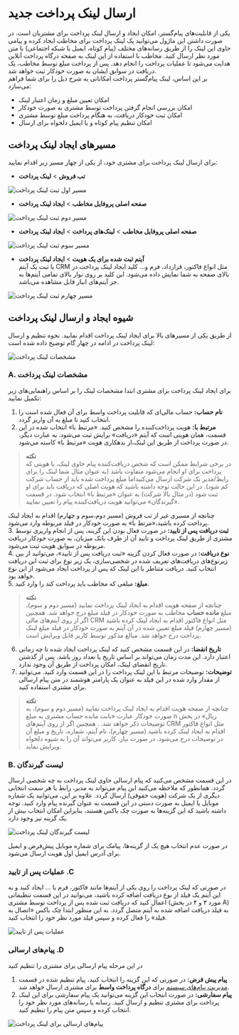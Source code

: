 # ارسال لینک پرداخت جدید
یکی از قابلیت‌های پیام‌گستر،‌ امکان ایجاد و ارسال لینک پرداخت برای مشتریان است. در صورت داشتن این ماژول می‌توانید یک لینک پرداخت برای مخاطب ایجاد کرده و پیامی حاوی این لینک را از طریق رسانه‌های مختلف (پیام کوتاه، ایمیل یا شبکه اجتماعی) با متن مورد نظر ارسال کنید. مخاطب با استفاده از این لینک به صفحه درگاه پرداخت آنلاین هدایت می‌شود تا عملیات پرداخت را انجام دهد. پس از پرداخت مبلغ توسط مخاطب، یک دریافت در سوابق ایشان به صورت خودکار ثبت خواهد شد.<br>
بر این اساس، لینک پیام‌گستر پرداخت امکاناتی به شرح ذیل را برای شما فراهم می‌سازد:<br>
- امکان تعیین مبلغ و زمان اعتبار لینک
- امکان بررسی انجام گرفتن پرداخت توسط مشتری به صورت خودکار
- امکان ثبت خودکار دریافت،‌ به هنگام پرداخت مبلغ توسط مشتری
- امکان تنظیم پیام کوتاه و یا ایمیل دلخواه برای ارسال

## مسیرهای ایجاد لینک پرداخت
برای ارسال لینک پرداخت برای مشتری خود،‌ از یکی از چهار مسیر زیر اقدام نمایید:<br>

- **تب فروش** > **لینک پرداخت**

![مسیر اول ثبت لینک پرداخت](./Images/new-payment-link-method1.png)

- **صفحه اصلی پروفایل مخاطب** > **ایجاد لینک پرداخت**

![ مسیر دوم ثبت لینک پرداخت](./Images/new-payment-link-method2.png)

- **صفحه اصلی پروفایل مخاطب** > **لینک‌های پرداخت** > **ایجاد لینک پرداخت**

![مسیر سوم ثبت لینک پرداخت](./Images/new-payment-link-method3.png)

- **آیتم ثبت شده برای یک هویت** > **ایجاد لینک پرداخت**<br>
با ثبت یک آیتم CRM مثل انواع فاکتور،‌ قرارداد،‌ فرم و... کلید ایجاد لینک پرداخت در بالای صفحه به شما نمایش داده می‌شود. این کلید بر روی نوار بالای تمامی آیتم‌‌ها به جز آیتم‌های انبار قابل مشاهده می‌باشد.

![مسیر چهارم ثبت لینک پرداخت](./Images/new-payment-link-method4.png)

## شیوه ایجاد و ارسال لینک پرداخت
 از طریق یکی از مسیرهای بالا برای ایجاد لینک پرداخت اقدام نمایید. نحوه تنظیم و ارسال لینک پرداخت در ادامه در چهار گام توضیح داده شده است:

![مشخصات لینک پرداخت](./Images/payment-link-information.png)

### A. مشخصات لینک پرداخت 
برای ایجاد لینک پرداخت برای مشتری ابتدا مشخصات لینک را بر اساس راهنمایی‌های زیر تکمیل نمایید:<br>
1. **نام حساب:** حساب مالی‌ای که قابلیت پرداخت واسط برای آن‌ فعال شده است را انتخاب کنید تا مبلغ به آن واریز گردد.<br>
2. **مرتبط با:** هویت پرداخت‌کننده را مشخص کنید. «مرتبط با» انتخاب شده در این قسمت،‌ همان هویتی است که آیتم «دریافت» برایش ثبت می‌شود. به عبارت دیگر،‌ در صورت پرداخت از طریق این لینک،‌از بدهکاری هویت «مرتبط با» کاسته می‌شود.<br>
> **نکته**<br>
> در برخی شرایط ممکن است که شخص دریافت‌کننده پیام حاوی لینک،‌ با هویتی که پرداخت برای او انجام می‌شود متفاوت باشد (به عنوان مثال شما لینک را برای رابط/مدیر یک شرکت ارسال می‌کنیداما مبلغ پرداخت شده باید از حساب شرکت کم شود). در این حالت توجه داشته باشید که هویت اصلی که دریافت باید برای او ثبت شود (در مثال بالا شرکت) به عنوان «مرتبط با» انتخاب شود. در قسمت «گیرندگان» می‌توانید هویت دریافت‌کننده پیام را تعیین نمایید.<br>

چنانچه از مسیری غیر از تب فروش (مسیر دوم،‌سوم و چهارم) اقدام به ایجاد لینک پرداخت کرده باشید،‌«مرتط با» به صورت خودکار در فیلد مربوطه وارد می‌شود.<br>
3. **ثبت دریافت پس از تایید:** در صورت فعال بودن این گزینه، پس از انجام واریزی توسط مشتری از طریق لینک پرداخت و تایید آن از طرف بانک میزبان،‌ به صورت خودکار دریافت مربوطه در سوابق هویت ثبت می‌شود.<br>
4. **نوع دریافت:**
در صورت فعال کردن گزینه «ثبت دریافت پس از تایید»، می‌توانید از بین زیرنوع‌های دریافت‌های تعریف شده در شخصی‌سازی، یک زیر نوع برای ثبت این دریافت انتخاب کنید. دریافت متناظر با این لینک که پس از پرداخت ایجاد می‌‌شود از این نوع خواهد بود.<br>
5. **مبلغ:** مبلغی که مخاطب باید پرداخت کند را وارد کنید. 
> **نکته**<br>
> چنانچه از صفحه هویت اقدام به ایجاد لینک پرداخت نمایید (مسیر دوم و سوم)، مبلغ **مانده حساب** مخاطب به صورت خودکار در فیلد مبلغ درج خواهد شد. همچنین اگر از روی آیتم‌های مالی CRM مثل انواع فاکتور اقدام به ایجاد لینک کرده باشید (مسیر چهارم) فیلد مبلغ تعیین شده در آن آیتم به صورت خودکار در فیلد مبلغ لینک پرداخت درج خواهد شد. مبالغ مذکور توسط کاربر قابل ویرایش است.<br>

6. **تاریخ انقضا:** در این قسمت مشخص کنید که لینک پرداخت ایجاد شده تا چه زمانی اعتبار دارد. این مدت زمان می‌تواند بر اساس تاریخ یا تعداد روز باشد. پس از گذشتن تاریخ انقضای لینک، امکان پرداخت از طریق آن وجود ندارد.
7. **توضیحات:** توضیحات مرتبط با این لینک پرداخت را در این قسمت وارد کنید. می‌توانید از مقدار وارد شده در این فیلد به عنوان یک پارامتر هوشمند در متن پیام ارسالی برای مشتری استفاده کنید.
> **نکته**<br>
> چنانچه از صفحه هویت اقدام به ایجاد لینک پرداخت نمایید (مسیر دوم و سوم)، به صورت خودکار عبارت «بابت مانده حساب مشتری به مبلغ n ریال» در بخش توضیحات ذکر خواهد شد. . همچنین اگر از روی آیتم‌های CRM مثل انواع فاکتور اقدام به ایجاد لینک کرده باشید (مسیر چهارم)، نام آیتم، شماره، تاریخ و مبلغ آن در توضیحات درج می‌شود. در صورت نیاز، کاربر می‌تواند آن را به شیوه دلخواه ویرایش نماید.

### B. لیست گیرندگان
در این قسمت مشخص می‌کنید که پیام ارسالی حاوی لینک پرداخت به چه شخصی ارسال گردد. همانطور که ملاحظه می‌کنید این پیام می‌تواند به مدیر، رابط یا هر سمت انتخابی دیگری از یک شرکت (هویت حقوقی) ارسال گردد. علاوه بر این، می‌توانید یک شماره موبایل یا ایمیل به صورت دستی در این قسمت به عنوان گیرنده پیام وارد کنید. توجه داشته باشید که این گزینه‌ها به صورت چک باکس هستند، بنابراین امکان انتخاب بیش از یک گزینه نیز وجود دارد. <br>

![لیست گیرندگان لینک پرداخت](./Images/Payment-link-recipient.png)

در صورت عدم انتخاب هیچ یک از گزینه‌ها، پیامک برای شماره موبایل پیش‌فرض و ایمیل برای آدرس ایمیل اول هویت ارسال می‌شود.<br>

### عملیات پس از تایید .C
در صورتی که لینک پرداخت را روی یکی از آیتم‌ها مانند فاکتور، فرم یا ... ایجاد کنید و به این آیتم یک فیلد از نوع دریافت اضافه کرده باشید، می‌توانید در این قسمت تنظیماتی اعمال کنید که دریافت ثبت شده پس از پرداخت توسط مشتری (مورد ۳ و ۴ در بخش A) به فیلد دریافت اضافه شده به آیتم متصل گردد. به این منظور ابتدا چک باکس «اتصال به فیلد» را فعال کرده و سپس فیلد مورد نظر خود را انتخاب کنید.<br>

![عملیات پس از تایید ](./Images/Payment-link-after-confirmation.jpg)

### پیام‌های ارسالی .D
در این مرحله پیام ارسالی برای مشتری را تنظیم کنید
1. **پیام پیش فرض:** در صورتی که این گزینه را انتخاب کنید، پیام تنظیم شده در قسمت [مدیریت پیام‌های سیستم](https://github.com/1stco/PayamGostarDocs/blob/master/Help/Basic-Information/Manage-system-messages/2.6.0/Manage-system-messages.md) برای **درگاه پرداخت واسط** برای مشتری ارسال خواهد شد.
2. **پیام سفارشی:** در صورت انتخاب این گزینه می‌توانید یک پیام سفارشی برای این لینک پرداخت برای مشتری تنظیم و ارسال کنید. رسانه یا رسانه‌های مورد نظر خود را انتخاب کرده و سپس متن پیام را تنظیم کنید.

![پیام‌های ارسالی برای لینک پرداخت ](./Images/Payment-linke-sending-message.jpg)
